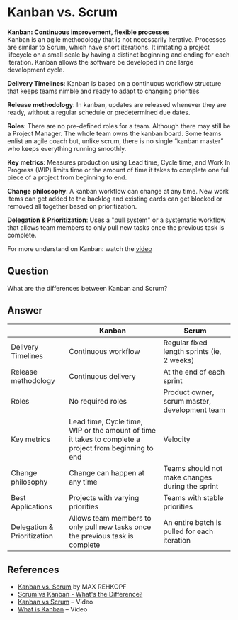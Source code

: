 Kanban vs. Scrum
===
**Kanban: Continuous improvement, flexible processes** <br />
Kanban is an agile methodology that is not necessarily iterative. Processes are similar to Scrum, which have short iterations. It imitating a project lifecycle on a small scale by having a distinct beginning and ending for each iteration. Kanban allows the software be developed in one large development cycle.

**Delivery Timelines**: Kanban is based on a continuous workflow structure that keeps teams nimble and ready to adapt to changing priorities

**Release methodology**: In kanban, updates are released whenever they are ready, without a regular schedule or predetermined due dates.

**Roles**: There are no pre-defined roles for a team. Although there may still be a Project Manager. The whole team owns the kanban board. Some teams enlist an agile coach but, unlike scrum, there is no single “kanban master” who keeps everything running smoothly.

**Key metrics**: Measures production using Lead time, Cycle time, and Work In Progress (WIP) limits time or the amount of time it takes to complete one full piece of a project from beginning to end.

**Change philosophy**: A kanban workflow can change at any time. New work items can get added to the backlog and existing cards can get blocked or removed all together based on prioritization.

**Delegation & Prioritization**: Uses a "pull system" or a systematic workflow that allows team members to only pull new tasks once the previous task is complete.

For more understand on Kanban: watch the [video](https://www.youtube.com/watch?v=R8dYLbJiTUE)

Question
---
What are the differences between Kanban and Scrum?

Answer
---
|                           |Kanban                          |Scrum                                          |
|---------------------------|--------------------------------|-----------------------------------------------|
|Delivery Timelines         |Continuous workflow             |Regular fixed length sprints (ie, 2 weeks)     |
|Release methodology        |Continuous delivery             |At the end of each sprint                      |
|Roles                      |No required roles               |Product owner, scrum master, development team  |
|Key metrics                |Lead time, Cycle time, WIP or the amount of time it takes to complete a project from beginning to end      |Velocity                                       |
|Change philosophy          |Change can happen at any time   |Teams should not make changes during the sprint|
|Best Applications          |Projects with varying priorities|Teams with stable priorities                   |
|Delegation & Prioritization|Allows team members to only pull new tasks once the previous task is complete|An entire batch is pulled for each iteration|

References
---
- [Kanban vs. Scrum](https://www.atlassian.com/agile/kanban/kanban-vs-scrum) by MAX REHKOPF
- [Scrum vs Kanban - What's the Difference?](https://www.youtube.com/watch?v=rIaz-l1Kf8w&feature=youtu.be)
- [Kanban vs Scrum](https://leankit.com/learn/kanban/kanban-vs-scrum/) – Video
- [What is Kanban](https://www.youtube.com/watch?v=R8dYLbJiTUE) – Video